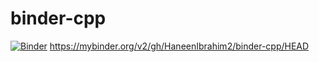 # binder-cpp
[![Binder](https://mybinder.org/badge_logo.svg)](https://mybinder.org/v2/gh/HaneenIbrahim2/binder-cpp/HEAD)
https://mybinder.org/v2/gh/HaneenIbrahim2/binder-cpp/HEAD
